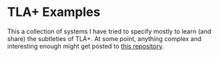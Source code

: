 # TLA+ Examples

This a collection of systems I have tried to specify mostly to learn (and share) the subtleties of TLA+. At some point, anything complex and interesting enough 
might get posted to [this repository](https://github.com/tlaplus/Examples).
